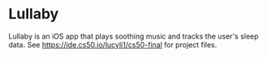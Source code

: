# Lullaby

Lullaby is an iOS app that plays soothing music and tracks the user's sleep data. See https://ide.cs50.io/lucyli1/cs50-final for project files.
